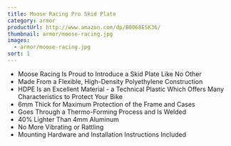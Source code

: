 ```yaml
---
title: Moose Racing Pro Skid Plate
category: armor
productUrl: http://www.amazon.com/dp/B0068ESK36/
thumbnail: armor/moose-racing.jpg
images:
  - armor/moose-racing.jpg
sort: 1
---
```


* Moose Racing Is Proud to Introduce a Skid Plate Like No Other
* Made From a Flexible, High-Density Polyethylene Construction
* HDPE Is an Excellent Material - a Technical Plastic Which Offers Many Characteristics to Protect Your Bike
* 6mm Thick for Maximum Protection of the Frame and Cases
* Goes Through a Thermo-Forming Process and Is Welded
* 40% Lighter Than 4mm Aluminum
* No More Vibrating or Rattling
* Mounting Hardware and Installation Instructions Included

